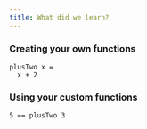 ```yaml
---
title: What did we learn?
---
```

### Creating your own functions

    plusTwo x =
      x + 2

### Using your custom functions

    5 == plusTwo 3